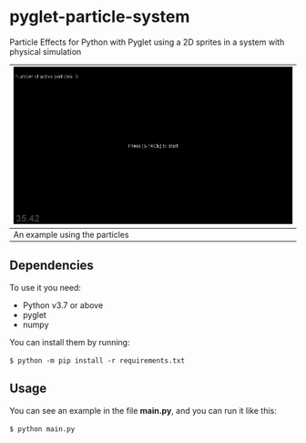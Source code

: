 # pyglet-particle-system

Particle Effects for Python with Pyglet using a 2D sprites in a system with physical simulation

|![preview](pyglet-particles.gif)|
|---|
| An example using the particles |

## Dependencies

To use it you need:

- Python v3.7 or above
- pyglet
- numpy

You can install them by running:

`$ python -m pip install -r requirements.txt`


## Usage

You can see an example in the file **main.py**, and you can run it like this:

`$ python main.py`

